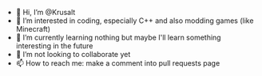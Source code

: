 - 👋 Hi, I’m @Krusalt
- 👀 I’m interested in coding, especially C++ and also modding games (like Minecraft)
- 🌱 I’m currently learning nothing but maybe I'll learn something interesting in the future
- 💞️ I’m not looking to collaborate yet
- 📫 How to reach me: make a comment into pull requests page

<!--  Krusalt/Krusalt is a ✨ special ✨ repository because its `README.md` (this file) appears on my GitHub profile.
